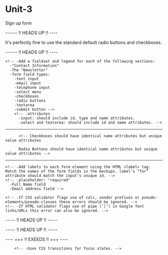 # Unit-3
Sign up form

<!-- -Google Chrome version 48 or higher. -->
<!-- -Mobile first design.
  -HTML file includes the viewport meta tag in the head of the document
  -Look at the provided mockup (mobile-form.png) and add the same content to your index.html file. -->

------ !! HEADS UP !! ----

 It's perfectly fine to use the standard default radio buttons and checkboxes.

------ !! HEADS UP  !! ----


<!-- -Use a Google Font for the text. The design uses the "Merriweather" font but, you can use any Google Font that you'd like. -->

  <!-- -Only use one <form> tag. The <form> tag should contain all the form elements. -->
    <!-- -Add a fieldset and legend for each of the following sections:
      -"Contact Information"
      -The "Newsletter"
      -form field types:
        -text input
        -email input
        -telephone input
        -select menu
        -checkboxes
        -radio buttons
        -textarea
        -submit button -->
        <!-- -attributes
          -input: should include id, type and name attributes.
          -select and textarea: should include id and name attributes. -->
__________
          <!-- Checkboxes should have identical name attributes but unique value attributes

          Radio Buttons should have identical name attributes but unique value attributes -->
__________
    <!-- -Add labels to each form element using the HTML <label> tag. Match the names of the form fields in the mockups. label’s “for” attribute should match the input’s unique id. -->
    <!-- -placeholder: "required"
      -Full Name field
      -Email address field -->
<!-- -Text should be above the form field. -->

<!-- -desktop-form.png mockup. -->
<!-- -breakpoint = media query - @min-width(768px): -->
  <!-- -Text should be to the left side of the form field. -->
  <!-- -focus states -->
  <!-- -run through an HTML and CSS validator.
    -Don’t worry about any warnings, we just need you to check any errors that might be there. -->
    <!-- -If CSS validator flags use of calc, vendor prefixes or pseudo-elements/pseudo-classes these errors should be ignored. -->
    <!-- -If HTML validator flags use of pipe (‘|’) in Google font links/URLs this error can also be ignored. -->

----- !! HEADS UP !! -----
<!--
Check your project for cross browser compatibility. Leave a comment to the project reviewer about which browser(s) the project was checked. -->
  <!-- -Google Chrome
  -Mozilla Firefox -->
  <!-- -Internet Explorer/Edge
  -Safari -->


----- !! HEADS UP !! -----

---- +++ !! EXEEDS !! +++ ----

<!-- -Additional placeholder text for other text fields. -->
  <!-- -Use the required attribute to add HTML5 validation to make sure that required fields are filled out and input is formatted correctly. -->
  <!-- -Add at least the following additional styling enhancements to the form:
        -Change the background color for at least ONE of the main sections of the site. -->
        <!-- -Uses CSS transitions for focus states. -->
  <!-- -Use CSS transition effects for highlighting the look of the form fields.
        For example, make a background color fade into view when the user clicks on a text field, and fade out when the user clicks or tabs out of the field. -->
